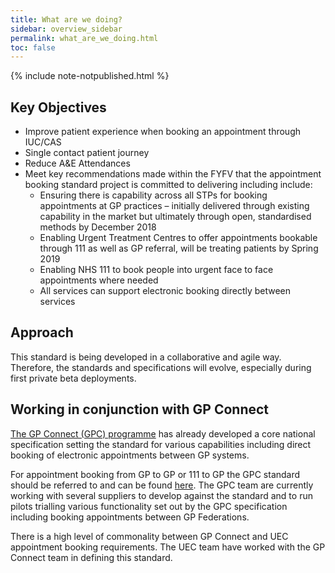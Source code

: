 ```yaml
---
title: What are we doing?
sidebar: overview_sidebar
permalink: what_are_we_doing.html
toc: false
---
```

{% include note-notpublished.html %}

## Key Objectives
* Improve patient experience when booking an appointment through IUC/CAS
* Single contact patient journey
* Reduce A&E Attendances
* Meet key recommendations made within the FYFV that the appointment booking standard project is committed to delivering including include:
  * Ensuring there is capability across all STPs for booking appointments at GP practices – initially delivered through existing capability in the market but ultimately through open, standardised methods by December 2018
  * Enabling Urgent Treatment Centres to offer appointments bookable through 111 as well as GP referral, will be treating patients by Spring 2019
  * Enabling NHS 111 to book people into urgent face to face appointments where needed
  * All services can support electronic booking directly between services

## Approach
This standard is being developed in a collaborative and agile way. Therefore, the standards and specifications will evolve, especially during first private beta deployments.

## Working in conjunction with GP Connect
<a href="https://developer.nhs.uk/library/interoperability/gp-connect" target="_blank">The GP Connect (GPC) programme</a> has already developed a core national specification setting the standard for various capabilities including direct booking of electronic appointments between GP systems. 

For appointment booking from GP to GP or 111 to GP the GPC standard should be referred to and can be found <a href="https://nhsconnect.github.io/gpconnect/" target="_blank">here</a>.
The GPC team are currently working with several suppliers to develop against the standard and to run pilots trialling various functionality set out by the GPC specification including booking appointments between GP Federations.

There is a high level of commonality between GP Connect and UEC appointment booking requirements. The UEC team have worked with the GP Connect team in defining this standard.
